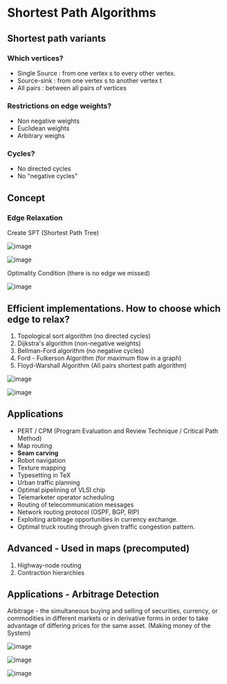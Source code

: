 # Shortest Path Algorithms

## Shortest path variants

### Which vertices?

- Single Source : from one vertex s to every other vertex.
- Source-sink : from one vertex s to another vertex t
- All pairs : between all pairs of vertices

### Restrictions on edge weights?

- Non negative weights
- Euclidean weights
- Arbitrary weighs

### Cycles?

- No directed cycles
- No "negative cycles"

## Concept

### Edge Relaxation

Create SPT (Shortest Path Tree)

![image](../../media/Shortest-Path-Algorithms-image1.jpg)

![image](../../media/Shortest-Path-Algorithms-image2.jpg)

Optimality Condition (there is no edge we missed)

![image](../../media/Shortest-Path-Algorithms-image3.jpg)

## Efficient implementations. How to choose which edge to relax?

1. Topological sort algorithm (no directed cycles)
2. Dijkstra's algorithm (non-negative weights)
3. Bellman-Ford algorithm (no negative cycles)
4. Ford - Fulkerson Algorithm (for maximum flow in a graph)
5. Floyd-Warshall Algorithm (All pairs shortest path algorithm)

![image](../../media/Shortest-Path-Algorithms-image4.jpg)

![image](../../media/Shortest-Path-Algorithms-image5.jpg)

## Applications

- PERT / CPM (Program Evaluation and Review Technique / Critical Path Method)
- Map routing
- **Seam carving**
- Robot navigation
- Texture mapping
- Typesetting in TeX
- Urban traffic planning
- Optimal pipelining of VLSI chip
- Telemarketer operator scheduling
- Routing of telecommunication messages
- Network routing protocol (OSPF, BGP, RIP)
- Exploiting arbitrage opportunities in currency exchange.
- Optimal truck routing through given traffic congestion pattern.

## Advanced - Used in maps (precomputed)

1. Highway-node routing
2. Contraction hierarchies

## Applications - Arbitrage Detection

Arbitrage - the simultaneous buying and selling of securities, currency, or commodities in different markets or in derivative forms in order to take advantage of differing prices for the same asset. (Making money of the System)

![image](../../media/Shortest-Path-Algorithms-image6.jpg)

![image](../../media/Shortest-Path-Algorithms-image7.jpg)

![image](../../media/Shortest-Path-Algorithms-image8.jpg)
